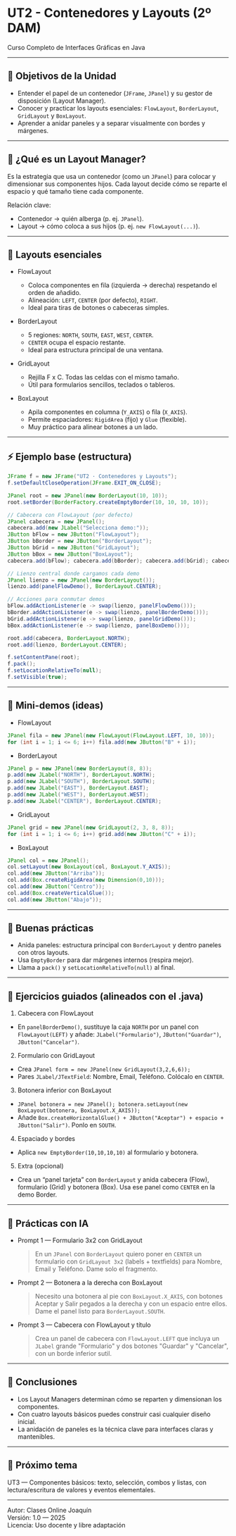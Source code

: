 # UT2 - Contenedores y Layouts (2º DAM)
Curso Completo de Interfaces Gráficas en Java

---

## 🎯 Objetivos de la Unidad
- Entender el papel de un contenedor (`JFrame`, `JPanel`) y su gestor de disposición (Layout Manager).
- Conocer y practicar los layouts esenciales: `FlowLayout`, `BorderLayout`, `GridLayout` y `BoxLayout`.
- Aprender a anidar paneles y a separar visualmente con bordes y márgenes.

---

## 🧠 ¿Qué es un Layout Manager?
Es la estrategia que usa un contenedor (como un `JPanel`) para colocar y dimensionar sus componentes hijos. Cada layout decide cómo se reparte el espacio y qué tamaño tiene cada componente.

Relación clave:
- Contenedor → quién alberga (p. ej. `JPanel`).
- Layout → cómo coloca a sus hijos (p. ej. `new FlowLayout(...)`).

---

## 🧩 Layouts esenciales

- FlowLayout
  - Coloca componentes en fila (izquierda → derecha) respetando el orden de añadido.
  - Alineación: `LEFT`, `CENTER` (por defecto), `RIGHT`.
  - Ideal para tiras de botones o cabeceras simples.

- BorderLayout
  - 5 regiones: `NORTH`, `SOUTH`, `EAST`, `WEST`, `CENTER`.
  - `CENTER` ocupa el espacio restante.
  - Ideal para estructura principal de una ventana.

- GridLayout
  - Rejilla F x C. Todas las celdas con el mismo tamaño.
  - Útil para formularios sencillos, teclados o tableros.

- BoxLayout
  - Apila componentes en columna (`Y_AXIS`) o fila (`X_AXIS`).
  - Permite espaciadores: `RigidArea` (fijo) y `Glue` (flexible).
  - Muy práctico para alinear botones a un lado.

---

## ⚡ Ejemplo base (estructura)

```java
JFrame f = new JFrame("UT2 · Contenedores y Layouts");
f.setDefaultCloseOperation(JFrame.EXIT_ON_CLOSE);

JPanel root = new JPanel(new BorderLayout(10, 10));
root.setBorder(BorderFactory.createEmptyBorder(10, 10, 10, 10));

// Cabecera con FlowLayout (por defecto)
JPanel cabecera = new JPanel();
cabecera.add(new JLabel("Selecciona demo:"));
JButton bFlow = new JButton("FlowLayout");
JButton bBorder = new JButton("BorderLayout");
JButton bGrid = new JButton("GridLayout");
JButton bBox = new JButton("BoxLayout");
cabecera.add(bFlow); cabecera.add(bBorder); cabecera.add(bGrid); cabecera.add(bBox);

// Lienzo central donde cargamos cada demo
JPanel lienzo = new JPanel(new BorderLayout());
lienzo.add(panelFlowDemo(), BorderLayout.CENTER);

// Acciones para conmutar demos
bFlow.addActionListener(e -> swap(lienzo, panelFlowDemo()));
bBorder.addActionListener(e -> swap(lienzo, panelBorderDemo()));
bGrid.addActionListener(e -> swap(lienzo, panelGridDemo()));
bBox.addActionListener(e -> swap(lienzo, panelBoxDemo()));

root.add(cabecera, BorderLayout.NORTH);
root.add(lienzo, BorderLayout.CENTER);

f.setContentPane(root);
f.pack();
f.setLocationRelativeTo(null);
f.setVisible(true);
```

---

## 🔎 Mini-demos (ideas)

- FlowLayout
```java
JPanel fila = new JPanel(new FlowLayout(FlowLayout.LEFT, 10, 10));
for (int i = 1; i <= 6; i++) fila.add(new JButton("B" + i));
```

- BorderLayout
```java
JPanel p = new JPanel(new BorderLayout(8, 8));
p.add(new JLabel("NORTH"), BorderLayout.NORTH);
p.add(new JLabel("SOUTH"), BorderLayout.SOUTH);
p.add(new JLabel("EAST"), BorderLayout.EAST);
p.add(new JLabel("WEST"), BorderLayout.WEST);
p.add(new JLabel("CENTER"), BorderLayout.CENTER);
```

- GridLayout
```java
JPanel grid = new JPanel(new GridLayout(2, 3, 8, 8));
for (int i = 1; i <= 6; i++) grid.add(new JButton("C" + i));
```

- BoxLayout
```java
JPanel col = new JPanel();
col.setLayout(new BoxLayout(col, BoxLayout.Y_AXIS));
col.add(new JButton("Arriba"));
col.add(Box.createRigidArea(new Dimension(0,10)));
col.add(new JButton("Centro"));
col.add(Box.createVerticalGlue());
col.add(new JButton("Abajo"));
```

---

## 🧭 Buenas prácticas
- Anida paneles: estructura principal con `BorderLayout` y dentro paneles con otros layouts.
- Usa `EmptyBorder` para dar márgenes internos (respira mejor).
- Llama a `pack()` y `setLocationRelativeTo(null)` al final.

---

## 🧪 Ejercicios guiados (alineados con el .java)
1) Cabecera con FlowLayout
- En `panelBorderDemo()`, sustituye la caja `NORTH` por un panel con `FlowLayout(LEFT)` y añade: `JLabel("Formulario")`, `JButton("Guardar")`, `JButton("Cancelar")`.

2) Formulario con GridLayout
- Crea `JPanel form = new JPanel(new GridLayout(3,2,6,6));`
- Pares `JLabel/JTextField`: Nombre, Email, Teléfono. Colócalo en `CENTER`.

3) Botonera inferior con BoxLayout
- `JPanel botonera = new JPanel(); botonera.setLayout(new BoxLayout(botonera, BoxLayout.X_AXIS));`
- Añade `Box.createHorizontalGlue() + JButton("Aceptar") + espacio + JButton("Salir")`. Ponlo en `SOUTH`.

4) Espaciado y bordes
- Aplica `new EmptyBorder(10,10,10,10)` al formulario y botonera.

5) Extra (opcional)
- Crea un “panel tarjeta” con `BorderLayout` y anida cabecera (Flow), formulario (Grid) y botonera (Box). Usa ese panel como `CENTER` en la demo Border.

---

## 🤖 Prácticas con IA
- Prompt 1 — Formulario 3x2 con GridLayout
  > En un `JPanel` con `BorderLayout` quiero poner en `CENTER` un formulario con `GridLayout 3x2` (labels + textfields) para Nombre, Email y Teléfono. Dame solo el fragmento.

- Prompt 2 — Botonera a la derecha con BoxLayout
  > Necesito una botonera al pie con `BoxLayout.X_AXIS`, con botones Aceptar y Salir pegados a la derecha y con un espacio entre ellos. Dame el panel listo para `BorderLayout.SOUTH`.

- Prompt 3 — Cabecera con FlowLayout y título
  > Crea un panel de cabecera con `FlowLayout.LEFT` que incluya un `JLabel` grande "Formulario" y dos botones "Guardar" y "Cancelar", con un borde inferior sutil.

---

## 🧩 Conclusiones
- Los Layout Managers determinan cómo se reparten y dimensionan los componentes.
- Con cuatro layouts básicos puedes construir casi cualquier diseño inicial.
- La anidación de paneles es la técnica clave para interfaces claras y mantenibles.

---

## 📘 Próximo tema
UT3 — Componentes básicos: texto, selección, combos y listas, con lectura/escritura de valores y eventos elementales.

---

Autor: Clases Online Joaquín  
Versión: 1.0 — 2025  
Licencia: Uso docente y libre adaptación
